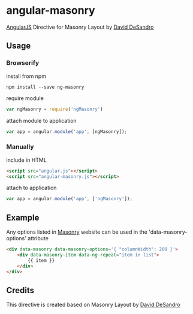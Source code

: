 # angular-masonry
[AngularJS](http://angularjs.org/) Directive for Masonry Layout by [David DeSandro](http://masonry.desandro.com/)

## Usage
### Browserify
install from npm
```npm
npm install --save ng-masonry 
```
require module
```js
var ngMasonry = require('ngMasonry')
```
attach module to application
```js
var app = angular.module('app', [ngMasonry]);
```

### Manually
include in HTML
```html
<script src="angular.js"></script>
<script src="angular-masonry.js"></script>
```
attach to application
```js
var app = angular.module('app', ['ngMasonry']);
```

## Example
Any options listed in [Masonry](http://masonry.desandro.com/options.html) website can be used in the 'data-masonry-options' attribute
```html
<div data-masonry data-masonry-options='{ "columnWidth": 200 }'>
    <div data-masonry-item data-ng-repeat="item in list">
        {{ item }}
    </div>
</div>
```

## Credits
This directive is created based on Masonry Layout by [David DeSandro](http://masonry.desandro.com/)